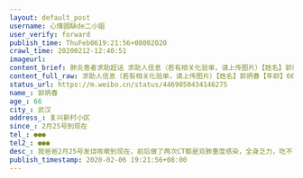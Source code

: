 ```yaml
---
layout: default_post
username: 心情圆缺de二小姐
user_verify: forward
publish_time: ThuFeb0619:21:56+08002020
crawl_time: 20200212-12:40:51
imageurl: 
content_brief: 肺炎患者求助超话 求助人信息（若有相关化验单，请上传图片）【姓名】郭炳春【年龄】66【所在城市】武汉【所在小区、社区】复兴新村小区【患病时间】2月25号到现在【联系方式】●●●【其他紧急联系人】●●●【病情描述】我爸爸2月25号发烧咳嗽到现在，前后做了两次CT都是双肺 ...全文
content_full_raw: 求助人信息（若有相关化验单，请上传图片）【姓名】郭炳春【年龄】66【所在城市】武汉【所在小区、社区】复兴新村小区【患病时间】2月25号到现在【联系方式】●●●【其他紧急联系人】●●●【病情描述】我爸爸2月25号发烧咳嗽到现在，前后做了两次CT都是双肺重度感染，全身乏力，吃不了东西，本身患有糖尿病高血压，还有我妹妹也开始发烧咳嗽，她本身属于残疾外加重症，平时都是我爸爸在照顾她，希望各级领导能及时将他们收治住院，谢谢
status_url: https://m.weibo.cn/status/4469050434146275
name_: 郭炳春
age_: 66
city_: 武汉
address_: 复兴新村小区
since_: 2月25号到现在
tel_: ●●●
tel2_: ●●●
desc_: 我爸爸2月25号发烧咳嗽到现在，前后做了两次CT都是双肺重度感染，全身乏力，吃不了东西，本身患有糖尿病高血压，还有我妹妹也开始发烧咳嗽，她本身属于残疾外加重症，平时都是我爸爸在照顾她，希望各级领导能及时将他们收治住院，谢谢
publish_timestamp: 2020-02-06 19:21:56+08:00
---
```


